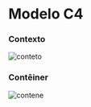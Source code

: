 # Modelo C4
### Contexto
![conteto](https://github.com/user-attachments/assets/16cec1cb-db68-404d-830a-0e9737436808)

### Contêiner
![contene](https://github.com/user-attachments/assets/08b4cf07-22c7-4d91-bd0c-28aff9fe406d)
